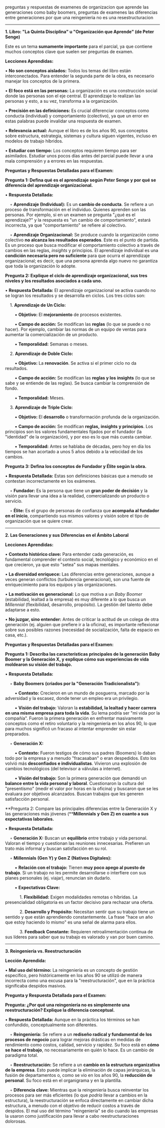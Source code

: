 
preguntas y respuestas de examenes de organizacion que aprende
las generaciones como baby boomers, preguntas de examenes
las diferencias entre generaciones
por que una reingenieria no es una resestructuracion

---

**1. Libro: "La Quinta Disciplina" u "Organización que Aprende" (de Peter Senge)**

Este es un tema **sumamente importante** para el parcial, ya que contiene muchos conceptos clave que suelen ser preguntas de examen.

**Lecciones Aprendidas:**

• **No son conceptos aislados:** Todos los temas del libro están interconectados. Para entender la segunda parte de la obra, es necesario manejar los conceptos de la primera.

• **El foco está en las personas:** La organización es una construcción social donde las personas son el eje central. El aprendizaje lo realizan las personas y esto, a su vez, transforma a la organización.

• **Precisión en las definiciones:** Es crucial diferenciar conceptos como conducta (individual) y comportamiento (colectivo), ya que un error en estas palabras puede invalidar una respuesta de examen.

• **Relevancia actual:** Aunque el libro es de los años 90, sus conceptos sobre estructura, estrategia, sistemas y cultura siguen vigentes, incluso en modelos de trabajo híbridos.

• **Estudiar con tiempo:** Los conceptos requieren tiempo para ser asimilados. Estudiar unos pocos días antes del parcial puede llevar a una mala comprensión y a errores en las respuestas.

**Preguntas y Respuestas Detalladas para el Examen:**

**Pregunta 1: Defina qué es el aprendizaje según Peter Senge y por qué se diferencia del aprendizaje organizacional.**

• **Respuesta Detallada:**

    ◦ **Aprendizaje (Individual):** Es un **cambio de conducta**. Se refiere a un proceso de transformación en el individuo. Quienes aprenden son las personas. Por ejemplo, si en un examen se pregunta "¿qué es el aprendizaje?" y la respuesta es "un cambio de comportamiento", estará incorrecta, ya que "comportamiento" se refiere al colectivo.

    ◦ **Aprendizaje Organizacional:** Se produce cuando la organización como colectivo **no alcanza los resultados esperados**. Este es el punto de partida. Es un proceso que busca modificar el comportamiento colectivo a través de cambios en las reglas, _insights_ y principios. El aprendizaje individual es una **condición necesaria pero no suficiente** para que ocurra el aprendizaje organizacional; es decir, que una persona aprenda algo nuevo no garantiza que toda la organización lo adopte.

**Pregunta 2: Explique el ciclo de aprendizaje organizacional, sus tres niveles y los resultados asociados a cada uno.**

• **Respuesta Detallada:** El aprendizaje organizacional se activa cuando no se logran los resultados y se desarrolla en ciclos. Los tres ciclos son:

    1. **Aprendizaje de Un Ciclo:**

        ▪ **Objetivo:** El **mejoramiento** de procesos existentes.

        ▪ **Campo de acción:** Se modifican las **reglas** (lo que se puede o no hacer). Por ejemplo, cambiar las normas de un equipo de ventas para aumentar la comercialización de un producto.

        ▪ **Temporalidad:** Semanas o meses.

    2. **Aprendizaje de Doble Ciclo:**

        ▪ **Objetivo:** La **renovación**. Se activa si el primer ciclo no da resultados.

        ▪ **Campo de acción:** Se modifican las **reglas y los** **insights** (lo que se sabe y se entiende de las reglas). Se busca cambiar la comprensión de fondo.

        ▪ **Temporalidad:** Meses.

    3. **Aprendizaje de Triple Ciclo:**

        ▪ **Objetivo:** El **desarrollo** o transformación profunda de la organización.

        ▪ **Campo de acción:** Se modifican **reglas,** **insights** **y principios**. Los principios son los valores fundamentales fijados por el fundador (la "identidad" de la organización), y por eso es lo que más cuesta cambiar.

        ▪ **Temporalidad:** Antes se hablaba de décadas, pero hoy en día los tiempos se han acortado a unos 5 años debido a la velocidad de los cambios.

**Pregunta 3: Defina los conceptos de Fundador y Élite según la obra.**

• **Respuesta Detallada:** Estas son definiciones básicas que a menudo se contestan incorrectamente en los exámenes.

    ◦ **Fundador:** Es la persona que tiene un **gran poder de decisión** y la visión para llevar una idea a la realidad, comercializando un producto o servicio.

    ◦ **Élite:** Es el grupo de personas de confianza que **acompaña al fundador en el inicio**, compartiendo sus mismos valores y visión sobre el tipo de organización que se quiere crear.

--------------------------------------------------------------------------------

**2. Las Generaciones y sus Diferencias en el Ámbito Laboral**

**Lecciones Aprendidas:**

• **Contexto histórico clave:** Para entender cada generación, es fundamental comprender el contexto social, tecnológico y económico en el que crecieron, ya que esto "setea" sus mapas mentales.

• **La diversidad enriquece:** Las diferencias entre generaciones, aunque a veces generan conflictos (turbulencia generacional), son una fuente de enriquecimiento para los equipos y las organizaciones.

• **La motivación es generacional:** Lo que motiva a un _Baby Boomer_ (estabilidad, lealtad a la empresa) es muy diferente a lo que busca un _Millennial_ (flexibilidad, desarrollo, propósito). La gestión del talento debe adaptarse a esto.

• **No juzgar, sino entender:** Antes de criticar la actitud de un colega de otra generación (ej. alguien que prefiere ir a la oficina), es importante reflexionar sobre sus posibles razones (necesidad de socialización, falta de espacio en casa, etc.).

**Preguntas y Respuestas Detalladas para el Examen:**

**Pregunta 1: Describa las características principales de la generación** **Baby Boomer** **y la Generación X, y explique cómo sus experiencias de vida moldearon su visión del trabajo.**

• **Respuesta Detallada:**

    ◦ **Baby Boomers** **(criados por la "Generación Tradicionalista"):**

        ▪ **Contexto:** Crecieron en un mundo de posguerra, marcado por la adversidad y la escasez, donde tener un empleo era un privilegio.

        ▪ **Visión del trabajo:** Valoran la **estabilidad, la lealtad y hacer carrera en una misma empresa para toda la vida**. Su lema podría ser "mi vida por la compañía". Fueron la primera generación en enfrentar masivamente conceptos como el retiro voluntario y la reingeniería en los años 90, lo que para muchos significó un fracaso al intentar emprender sin estar preparados.

    ◦ **Generación X:**

        ▪ **Contexto:** Fueron testigos de cómo sus padres (Boomers) lo daban todo por la empresa y a menudo "fracasaban" o eran despedidos. Esto los volvió más **desconfiados e individualistas**. Vivieron una explosión de cambios tecnológicos (del televisor a válvulas a internet).

        ▪ **Visión del trabajo:** Son la primera generación que demandó un **balance entre la vida personal y laboral**. Cuestionaron la cultura del "presentismo" (medir el valor por horas en la oficina) y buscaron que se les evaluara por objetivos alcanzados. Buscan trabajos que les generen satisfacción personal.

**Pregunta 2: Compare las principales diferencias entre la Generación X y las generaciones más jóvenes (****Millennials** **y Gen Z) en cuanto a sus expectativas laborales.**

• **Respuesta Detallada:**

    ◦ **Generación X:** Buscan un **equilibrio** entre trabajo y vida personal. Valoran el tiempo y cuestionan las reuniones innecesarias. Prefieren un trato más informal y buscan satisfacción en su rol.

    ◦ **Millennials** **(Gen Y) y Gen Z (Nativos Digitales):**

        ▪ **Relación con el trabajo:** Tienen **muy poco apego al puesto de trabajo**. Si un trabajo no les permite desarrollarse o interfiere con sus planes personales (ej. viajar), renuncian sin dudarlo.

        ▪ **Expectativas Clave:**

            1. **Flexibilidad:** Exigen modalidades remotas o híbridas. La presencialidad obligatoria es un factor decisivo para rechazar una oferta.

            2. **Desarrollo y Propósito:** Necesitan sentir que su trabajo tiene un sentido y que están aprendiendo constantemente. La frase "hace un año que estoy haciendo lo mismo" es una señal de alarma para ellos.

            3. **Feedback Constante:** Requieren retroalimentación continua de sus líderes para saber que su trabajo es valorado y van por buen camino.

--------------------------------------------------------------------------------

**3. Reingeniería vs. Reestructuración**

**Lección Aprendida:**

• **Mal uso del término:** La reingeniería es un concepto de gestión específico, pero históricamente en los años 90 se utilizó de manera incorrecta como una excusa para la "reestructuración", que en la práctica significaba despidos masivos.

**Pregunta y Respuesta Detallada para el Examen:**

**Pregunta: ¿Por qué una reingeniería no es simplemente una reestructuración? Explique la diferencia conceptual.**

• **Respuesta Detallada:** Aunque en la práctica los términos se han confundido, conceptualmente son diferentes.

    ◦ **Reingeniería:** Se refiere a un **rediseño radical y fundamental de los procesos de negocio** para lograr mejoras drásticas en medidas de rendimiento como costos, calidad, servicio y rapidez. Su foco está en **cómo se hace el trabajo**, no necesariamente en quién lo hace. Es un cambio de paradigma total.

    ◦ **Reestructuración:** Se refiere a un **cambio en la estructura organizativa de la empresa**. Esto puede implicar la eliminación de capas jerárquicas, la fusión de departamentos o, como se vio en los años 90, la **reducción de personal**. Su foco está en el organigrama y en la plantilla.

    ◦ **Diferencia clave:** Mientras que la reingeniería busca reinventar los procesos para ser más eficientes (lo que _podría_ llevar a cambios en la estructura), la reestructuración se enfoca directamente en cambiar dicha estructura, a menudo con el objetivo de reducir costos a través de despidos. El mal uso del término "reingeniería" se dio cuando las empresas la usaron como justificación para llevar a cabo reestructuraciones dolorosas.